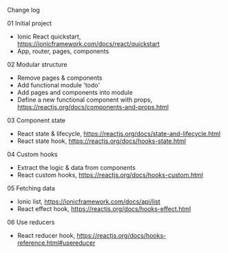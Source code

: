 Change log

01 Initial project

- Ionic React quickstart, https://ionicframework.com/docs/react/quickstart
- App, router, pages, components

02 Modular structure

- Remove pages & components
- Add functional module 'todo'
- Add pages and components into module
- Define a new functional component with props, https://reactjs.org/docs/components-and-props.html

03 Component state

- React state & lifecycle, https://reactjs.org/docs/state-and-lifecycle.html
- React state hook, https://reactjs.org/docs/hooks-state.html

04 Custom hooks

- Extract the logic & data from components
- React custom hooks, https://reactjs.org/docs/hooks-custom.html

05 Fetching data

- Ionic list, https://ionicframework.com/docs/api/list
- React effect hook, https://reactjs.org/docs/hooks-effect.html

06 Use reducers

- React reducer hook, https://reactjs.org/docs/hooks-reference.html#usereducer
